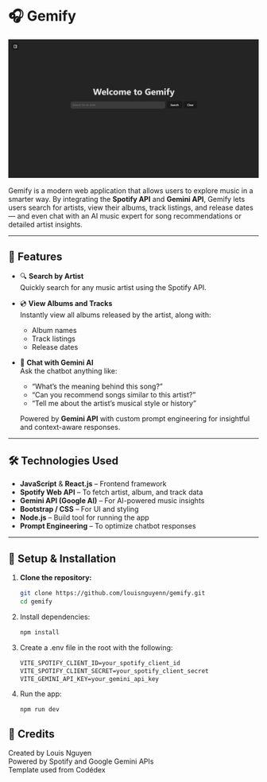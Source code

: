 # 🎧 Gemify

<img alt="Gemify Home Page" src="public/gemify-home.png">

Gemify is a modern web application that allows users to explore music in a smarter way. By integrating the **Spotify API** and **Gemini API**, Gemify lets users search for artists, view their albums, track listings, and release dates — and even chat with an AI music expert for song recommendations or detailed artist insights.

---

## 🚀 Features

- 🔍 **Search by Artist**  
  Quickly search for any music artist using the Spotify API.

- 💿 **View Albums and Tracks**  
  Instantly view all albums released by the artist, along with:
  - Album names  
  - Track listings  
  - Release dates

- 🤖 **Chat with Gemini AI**  
  Ask the chatbot anything like:
  - “What’s the meaning behind this song?”  
  - “Can you recommend songs similar to this artist?”  
  - “Tell me about the artist’s musical style or history”

  Powered by **Gemini API** with custom prompt engineering for insightful and context-aware responses.

---

## 🛠️ Technologies Used

- **JavaScript** & **React.js** – Frontend framework  
- **Spotify Web API** – To fetch artist, album, and track data  
- **Gemini API (Google AI)** – For AI-powered music insights  
- **Bootstrap / CSS** – For UI and styling
- **Node.js** – Build tool for running the app
- **Prompt Engineering** – To optimize chatbot responses  

---

## 🔑 Setup & Installation

1. **Clone the repository:**
   ```bash
   git clone https://github.com/louisnguyenn/gemify.git
   cd gemify
   
2. Install dependencies:
   ```bash
   npm install
   
4. Create a .env file in the root with the following:
   ```.env
   VITE_SPOTIFY_CLIENT_ID=your_spotify_client_id
   VITE_SPOTIFY_CLIENT_SECRET=your_spotify_client_secret
   VITE_GEMINI_API_KEY=your_gemini_api_key

5. Run the app:
   ```bash
   npm run dev

## 🙌 Credits
Created by Louis Nguyen  
Powered by Spotify and Google Gemini APIs  
Template used from Codédex
